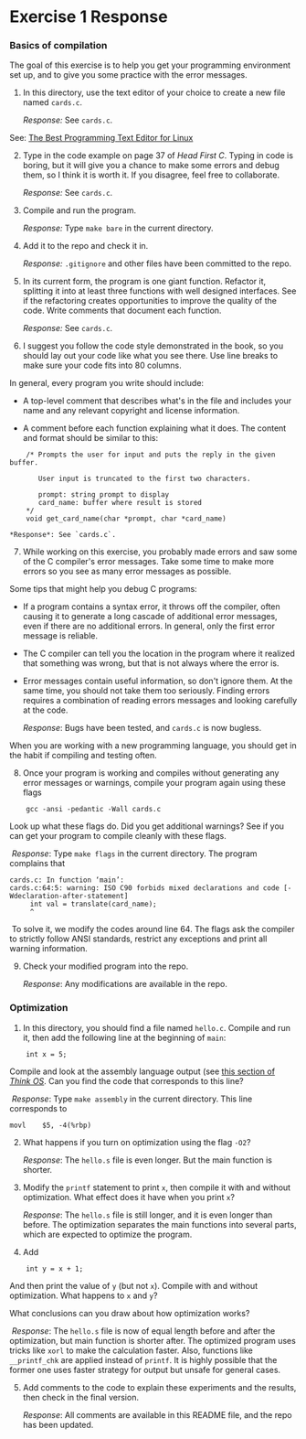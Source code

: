 # Exercise 1 Response

### Basics of compilation

The goal of this exercise is to help you get your programming environment
set up, and to give you some practice with the error messages.

1.  In this directory, use the text editor of your choice to create a new file
    named `cards.c`.

    *Response:* See `cards.c`.

See: [The Best Programming Text Editor for
Linux](http://lifehacker.com/5911460/the-best-programming-text-editor-for-linux)

2.  Type in the code example on page 37 of *Head First C*.  Typing in
    code is boring, but it will give you a chance to make some errors and
    debug them, so I think it is worth it.  If you disagree, feel free to
    collaborate.

    *Response:* See `cards.c`.

3.  Compile and run the program.

    *Response:* Type `make bare` in the current directory.

4.  Add it to the repo and check it in.

    *Response:* `.gitignore` and other files have been committed to the repo.

5.  In its current form, the program is one giant function.  Refactor
      it, splitting it into at least three functions with well designed
      interfaces.  See if the refactoring creates opportunities to improve
      the quality of the code.  Write comments that document each function.

    *Response:* See `cards.c`.

6.  I suggest you follow the code style demonstrated in the book,
      so you should lay out your code like what you see there.  Use line
      breaks to make sure your code fits into 80 columns.

In general, every program you write should include:

* A top-level comment that describes what's in the file and includes
   your name and any relevant copyright and license information.

* A comment before each function explaining what it does.  The content
   and format should be similar to this:

```
    /* Prompts the user for input and puts the reply in the given buffer.

       User input is truncated to the first two characters.

       prompt: string prompt to display
       card_name: buffer where result is stored
    */
    void get_card_name(char *prompt, char *card_name)
```

 	*Response*: See `cards.c`.
7. While working on this exercise, you probably made errors and saw
     some of the C compiler's error messages.  Take some time to make more
       errors so you see as many error messages as possible.

Some tips that might help you debug C programs:

*  If a program contains a syntax error, it throws off the compiler,
   often causing it to generate a long cascade of additional error
   messages, even if there are no additional errors.  In general, only
   the first error message is reliable.

*  The C compiler can tell you the location in the program where it
   realized that something was wrong, but that is not always where the
   error is.

*  Error messages contain useful information, so don't ignore them.  At
   the same time, you should not take them too seriously.  Finding
   errors requires a combination of reading errors messages and
   looking carefully at the code.

   *Response*: Bugs have been tested, and `cards.c` is now bugless.

When you are working with a new programming language, you should get
in the habit if compiling and testing often.


8. Once your program is working and compiles without generating any
     error messages or warnings, compile your program again using these
       flags

```
    gcc -ansi -pedantic -Wall cards.c
```

Look up what these flags do.  Did you get additional warnings?  See if
you can get your program to compile cleanly with these flags.

​	*Response*: Type `make flags` in the current directory. The program complains that 

```
cards.c: In function ‘main’:
cards.c:64:5: warning: ISO C90 forbids mixed declarations and code [-Wdeclaration-after-statement]
     int val = translate(card_name);
     ^
```

​	To solve it, we modify the codes around line 64. The flags ask the compiler to strictly follow ANSI standards, restrict any exceptions and print all warning information.

9.  Check your modified program into the repo.

    *Response*: Any modifications are available in the repo.

### Optimization

1.  In this directory, you should find a file named `hello.c`.  Compile and
    run it, then add the following line at the beginning of `main`:

```
    int x = 5;
```

Compile and look at the assembly language output (see [this section of
*Think OS*](http://greenteapress.com/thinkos/html/thinkos002.html#toc8).
Can you find the code that corresponds to this line?

​	*Response*: Type `make assembly` in the current directory. This line corresponds to 

```assembly
movl	$5, -4(%rbp)
```

2. What happens if you turn on optimization using the flag `-O2`?

     *Response*: The `hello.s` file is even longer. But the main function is shorter.

3. Modify the `printf` statement to print `x`, then compile it with and
     without optimization.  What effect does it have when you print `x`?

     *Response*: The `hello.s` file is still longer, and it is even longer than before. The optimization separates the main functions into several parts, which are expected to optimize the program.

4. Add

```
    int y = x + 1;
```

And then print the value of `y` (but not `x`).  Compile with and without
optimization.  What happens to `x` and `y`?

What conclusions can you draw about how optimization works?

​	*Response*: The `hello.s` file is now of equal length before and after the optimization, but main function is shorter after. The optimized program uses tricks like `xorl` to make the calculation faster. Also, functions like `__printf_chk` are applied instead of `printf`. It is highly possible that the former one uses faster strategy for output but unsafe for general cases.  

5. Add comments to the code to explain these experiments and the results,
     then check in the final version.

     *Response*: All comments are available in this README file, and the repo has been updated.
